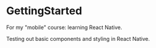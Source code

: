 # GettingStarted

For my "mobile" course: learning React Native.

Testing out basic components and styling in React Native.
